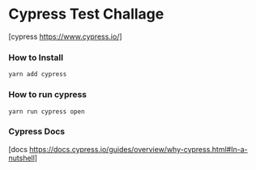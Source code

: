 # Cypress Test Challage 

[cypress https://www.cypress.io/]

### How to Install 

`yarn add cypress`

### How to run cypress

`yarn run cypress open`

### Cypress Docs

[docs https://docs.cypress.io/guides/overview/why-cypress.html#In-a-nutshell]